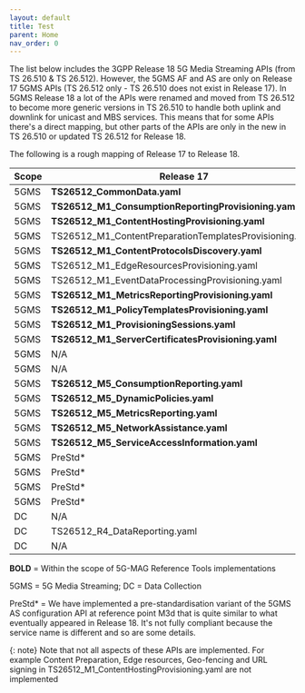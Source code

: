 ```yaml
---
layout: default
title: Test
parent: Home
nav_order: 0
---
```


The list below includes the 3GPP Release 18 5G Media Streaming APIs (from TS 26.510 & TS 26.512). However, the 5GMS AF and AS are only on Release 17 5GMS  APIs (TS 26.512 only - TS 26.510 does not exist in Release 17). In 5GMS Release 18 a lot of the APIs were renamed and moved from TS 26.512 to become more generic versions in TS 26.510 to handle both uplink and downlink for unicast and MBS services. This means that for some APIs there's a direct mapping, but other parts of the APIs are only in the new in TS 26.510 or updated TS 26.512 for Release 18.

The following is a rough mapping of Release 17 to Release 18.

Scope | Release 17 | Release 18
----- | ---------- | ----------
5GMS | **TS26512_CommonData.yaml**	| TS26510_CommonData.yaml, TS26512_CommonData.yaml |
5GMS | **TS26512_M1_ConsumptionReportingProvisioning.yaml** | TS26510_Maf_Provisioning_ConsumptionReporting.yaml
5GMS | **TS26512_M1_ContentHostingProvisioning.yaml** | TS26510_Maf_Provisioning_ContentHosting.yaml
5GMS | TS26512_M1_ContentPreparationTemplatesProvisioning.yaml | TS26510_Maf_Provisioning_ContentPreparationTemplates.yaml
5GMS | **TS26512_M1_ContentProtocolsDiscovery.yaml** |	TS26510_Maf_Provisioning_ContentProtocols.yaml
5GMS | TS26512_M1_EdgeResourcesProvisioning.yaml | TS26510_Maf_Provisioning_EdgeResources.yaml
5GMS | TS26512_M1_EventDataProcessingProvisioning.yaml | TS26510_Maf_Provisioning_EventDataProcessing.yaml
5GMS | **TS26512_M1_MetricsReportingProvisioning.yaml** | TS26510_Maf_Provisioning_MetricsReporting.yaml
5GMS | **TS26512_M1_PolicyTemplatesProvisioning.yaml** | TS26510_Maf_Provisioning_PolicyTemplates.yaml
5GMS | **TS26512_M1_ProvisioningSessions.yaml** | TS26510_Maf_Provisioning_ProvisioningSessions.yaml
5GMS | **TS26512_M1_ServerCertificatesProvisioning.yaml** | TS26510_Maf_Provisioning_ServerCertificates.yaml
5GMS | N/A | TS26510_Maf_Provisioning_ContentPublishing.yaml
5GMS | N/A | TS26510_Maf_Provisioning_RealTimeCommunication.yaml
5GMS | **TS26512_M5_ConsumptionReporting.yaml** | TS26510_Maf_SessionHandling_ConsumptionReporting.yaml
5GMS | **TS26512_M5_DynamicPolicies.yaml** | TS26510_Maf_SessionHandling_DynamicPolicy.yaml
5GMS | **TS26512_M5_MetricsReporting.yaml** | TS26510_Maf_SessionHandling_MetricsReporting.yaml
5GMS | **TS26512_M5_NetworkAssistance.yaml** | TS26510_Maf_SessionHandling_NetworkAssistance.yaml
5GMS | **TS26512_M5_ServiceAccessInformation.yaml** | TS26510_Maf_SessionHandling_ServiceAccessInformation.yaml
5GMS | PreStd* | TS26512_Mas_Configuration_ContentHosting.yaml
5GMS | PreStd* | TS26512_Mas_Configuration_ContentPreparationTemplates.yaml
5GMS | PreStd* | TS26512_Mas_Configuration_ContentPublishing.yaml
5GMS | PreStd* | TS26512_Mas_Configuration_ServerCertificates.yaml
DC | N/A | **TS26512_R2_DataReporting.yaml**
DC | TS26512_R4_DataReporting.yaml | **TS26512_R4_DataReporting.yaml**
DC | N/A | **TS26512_EventExposure.yaml**

**BOLD** = Within the scope of 5G-MAG Reference Tools implementations

5GMS = 5G Media Streaming; DC = Data Collection

PreStd* = We have implemented a pre-standardisation variant of the 5GMS AS configuration API at reference point M3d that is quite similar to what eventually appeared in Release 18. It's not fully compliant because the service name is different and so are some details.
 
{: note}
Note that not all aspects of these APIs are implemented. For example Content Preparation, Edge resources, Geo-fencing and URL signing in TS26512_M1_ContentHostingProvisioning.yaml are not implemented
